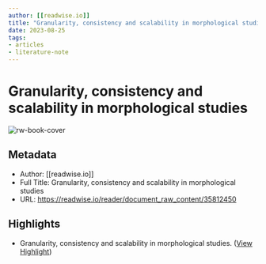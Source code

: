 ```yaml
---
author: [[readwise.io]]
title: "Granularity, consistency and scalability in morphological studies"
date: 2023-08-25
tags: 
- articles
- literature-note
---
```

# Granularity, consistency and scalability in morphological studies

![rw-book-cover](https://readwise-assets.s3.amazonaws.com/static/images/article1.be68295a7e40.png)

## Metadata
- Author: [[readwise.io]]
- Full Title: Granularity, consistency and scalability in morphological studies
- URL: https://readwise.io/reader/document_raw_content/35812450

## Highlights
- Granularity, consistency and
  scalability in morphological
  studies. ([View Highlight](https://read.readwise.io/read/01gzxeaxs02z9x6sej8apjjv46))
